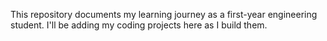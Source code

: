 This repository documents my learning journey as a first-year engineering student. I'll be adding my coding projects here as I build them.
